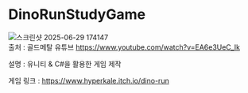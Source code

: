 # DinoRunStudyGame

![스크린샷 2025-06-29 174147](https://github.com/user-attachments/assets/ca68969e-3745-40d5-826a-29a7aba66351)
<br>
출처 : 골드메탈 유튜브 https://www.youtube.com/watch?v=EA6e3UeC_Ik

설명 : 유니티 & C#을 활용한 게임 제작

게임 링크 : https://www.hyperkale.itch.io/dino-run
